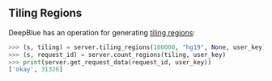 ## Tiling Regions

DeepBlue has an operation for generating [tiling regions](http://deepblue.mpi-inf.mpg.de/api.php#api-tiling_regions):

```python
>>> (s, tiling) = server.tiling_regions(100000, "hg19", None, user_key)
>>> (s, request_id) = server.count_regions(tiling, user_key)
>>> print(server.get_request_data(request_id, user_key))
['okay', 31326]
```
